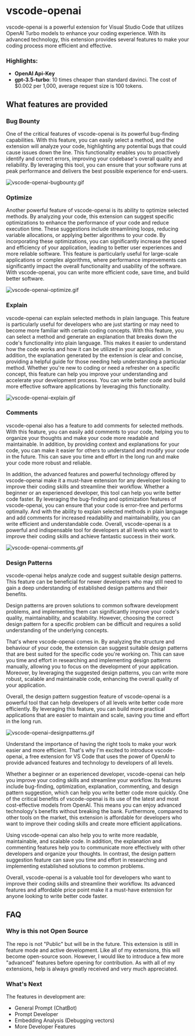 # vscode-openai

vscode-openai is a powerful extension for Visual Studio Code that utilizes OpenAI Turbo models to enhance your coding experience. With its advanced technology, this extension provides several features to make your coding process more efficient and effective.

### Highlights:

- **OpenAI Api-Key**
- **gpt-3.5-turbo**: 10 times cheaper than standard davinci. The cost of $0.002 per 1,000, average request size is 100 tokens.

## What features are provided

### Bug Bounty

One of the critical features of vscode-openai is its powerful bug-finding capabilities. With this feature, you can easily select a method, and the extension will analyze your code, highlighting any potential bugs that could cause issues down the line. This functionality enables you to proactively identify and correct errors, improving your codebase's overall quality and reliability. By leveraging this tool, you can ensure that your software runs at peak performance and delivers the best possible experience for end-users.

![vscode-openai-bugbounty.gif](images/vscode-openai-bugbounty.gif)

### Optimize

Another powerful feature of vscode-openai is its ability to optimize selected methods. By analyzing your code, this extension can suggest specific optimizations to enhance the performance of your code and reduce execution time. These suggestions include streamlining loops, reducing variable allocations, or applying better algorithms to your code. By incorporating these optimizations, you can significantly increase the speed and efficiency of your application, leading to better user experiences and more reliable software. This feature is particularly useful for large-scale applications or complex algorithms, where performance improvements can significantly impact the overall functionality and usability of the software. With vscode-openai, you can write more efficient code, save time, and build better software.

![vscode-openai-optimize.gif](images/vscode-openai-optimize.gif)

### Explain

vscode-openai can explain selected methods in plain language. This feature is particularly useful for developers who are just starting or may need to become more familiar with certain coding concepts. With this feature, you can select a method and generate an explanation that breaks down the code's functionality into plain language. This makes it easier to understand how the code works and how it can be utilized in your application. In addition, the explanation generated by the extension is clear and concise, providing a helpful guide for those needing help understanding a particular method. Whether you're new to coding or need a refresher on a specific concept, this feature can help you improve your understanding and accelerate your development process. You can write better code and build more effective software applications by leveraging this functionality.

![vscode-openai-explain.gif](images/vscode-openai-explain.gif)

### Comments

vscode-openai also has a feature to add comments for selected methods. With this feature, you can easily add comments to your code, helping you to organize your thoughts and make your code more readable and maintainable. In addition, by providing context and explanations for your code, you can make it easier for others to understand and modify your code in the future. This can save you time and effort in the long run and make your code more robust and reliable.

In addition, the advanced features and powerful technology offered by vscode-openai make it a must-have extension for any developer looking to improve their coding skills and streamline their workflow. Whether a beginner or an experienced developer, this tool can help you write better code faster. By leveraging the bug-finding and optimization features of vscode-openai, you can ensure that your code is error-free and performs optimally. And with the ability to explain selected methods in plain language and add comments for increased readability and maintainability, you can write efficient and understandable code. Overall, vscode-openai is a powerful and indispensable tool for developers at all levels who want to improve their coding skills and achieve fantastic success in their work.

![vscode-openai-comments.gif](images/vscode-openai-comments.gif)

### Design Patterns

vscode-openai helps analyze code and suggest suitable design patterns. This feature can be beneficial for newer developers who may still need to gain a deep understanding of established design patterns and their benefits.

Design patterns are proven solutions to common software development problems, and implementing them can significantly improve your code's quality, maintainability, and scalability. However, choosing the correct design pattern for a specific problem can be difficult and requires a solid understanding of the underlying concepts.

That's where vscode-openai comes in. By analyzing the structure and behaviour of your code, the extension can suggest suitable design patterns that are best suited for the specific code you're working on. This can save you time and effort in researching and implementing design patterns manually, allowing you to focus on the development of your application. Moreover, by leveraging the suggested design patterns, you can write more robust, scalable and maintainable code, enhancing the overall quality of your application.

Overall, the design pattern suggestion feature of vscode-openai is a powerful tool that can help developers of all levels write better code more efficiently. By leveraging this feature, you can build more practical applications that are easier to maintain and scale, saving you time and effort in the long run.

![vscode-openai-designpatterns.gif](images/vscode-openai-designpatterns.gif)

Understand the importance of having the right tools to make your work easier and more efficient. That's why I'm excited to introduce vscode-openai, a free extension for VS Code that uses the power of OpenAI to provide advanced features and technology to developers of all levels.

Whether a beginner or an experienced developer, vscode-openai can help you improve your coding skills and streamline your workflow. Its features include bug-finding, optimization, explanation, commenting, and design pattern suggestion, which can help you write better code more quickly.
One of the critical benefits of vscode-openai is its use of the latest and most cost-effective models from OpenAI. This means you can enjoy advanced technology's benefits without breaking the bank. Furthermore, compared to other tools on the market, this extension is affordable for developers who want to improve their coding skills and create more efficient applications.

Using vscode-openai can also help you to write more readable, maintainable, and scalable code. In addition, the explanation and commenting features help you to communicate more effectively with other developers and organize your thoughts. In contrast, the design pattern suggestion feature can save you time and effort in researching and implementing established solutions to common problems.

Overall, vscode-openai is a valuable tool for developers who want to improve their coding skills and streamline their workflow. Its advanced features and affordable price point make it a must-have extension for anyone looking to write better code faster.

## FAQ

### Why is this not Open Source

The repo is not "Public" but will be in the future. This extension is still in feature mode and active development. Like all of my extensions, this will become open-source soon. However, I would like to introduce a few more "advanced" features before opening for contribution. As with all of my extensions, help is always greatly received and very much appreciated.

### What's Next

The features in development are:

- General Prompt (ChatBot)
- Prompt Developer
- Embedding Analysis (Debugging vectors)
- More Developer Features

